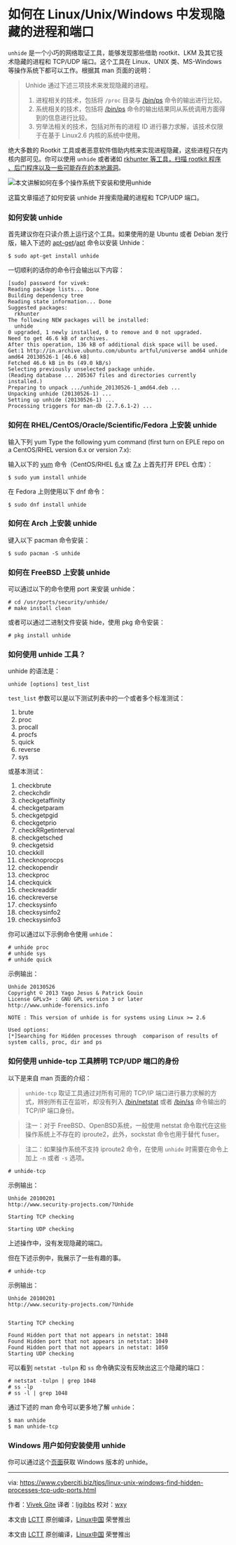 如何在 Linux/Unix/Windows 中发现隐藏的进程和端口
==============

`unhide` 是一个小巧的网络取证工具，能够发现那些借助 rootkit、LKM 及其它技术隐藏的进程和 TCP/UDP 端口。这个工具在 Linux、UNIX 类、MS-Windows 等操作系统下都可以工作。根据其 man 页面的说明：

> Unhide 通过下述三项技术来发现隐藏的进程。
> 	1. 进程相关的技术，包括将 `/proc` 目录与 [/bin/ps][1] 命令的输出进行比较。
> 	2. 系统相关的技术，包括将 [/bin/ps][1] 命令的输出结果同从系统调用方面得到的信息进行比较。
> 	3. 穷举法相关的技术，包括对所有的进程 ID 进行暴力求解，该技术仅限于在基于 Linux2.6 内核的系统中使用。

绝大多数的 Rootkit 工具或者恶意软件借助内核来实现进程隐藏，这些进程只在内核内部可见。你可以使用 `unhide` 或者诸如 [rkhunter 等工具，扫描 rootkit 程序 、后门程序以及一些可能存在的本地漏洞][2]。

![本文讲解如何在多个操作系统下安装和使用unhide][3]

这篇文章描述了如何安装 unhide 并搜索隐藏的进程和 TCP/UDP 端口。

### 如何安装 unhide

首先建议你在只读介质上运行这个工具。如果使用的是 Ubuntu 或者 Debian 发行版，输入下述的 [apt-get][4]/[apt][5] 命令以安装 Unhide：

```
$ sudo apt-get install unhide
```

一切顺利的话你的命令行会输出以下内容：

```
[sudo] password for vivek: 
Reading package lists... Done
Building dependency tree       
Reading state information... Done
Suggested packages:
  rkhunter
The following NEW packages will be installed:
  unhide
0 upgraded, 1 newly installed, 0 to remove and 0 not upgraded.
Need to get 46.6 kB of archives.
After this operation, 136 kB of additional disk space will be used.
Get:1 http://in.archive.ubuntu.com/ubuntu artful/universe amd64 unhide amd64 20130526-1 [46.6 kB]
Fetched 46.6 kB in 0s (49.0 kB/s)
Selecting previously unselected package unhide.
(Reading database ... 205367 files and directories currently installed.)
Preparing to unpack .../unhide_20130526-1_amd64.deb ...
Unpacking unhide (20130526-1) ...
Setting up unhide (20130526-1) ...
Processing triggers for man-db (2.7.6.1-2) ...
```

### 如何在 RHEL/CentOS/Oracle/Scientific/Fedora 上安装 unhide

输入下列 yum Type the following yum command (first turn on EPLE repo on a CentOS/RHEL version 6.x or version 7.x):

输入以下的 [yum][6] 命令（CentOS/RHEL [6.x][7] 或 [7.x][8] 上首先打开 EPEL 仓库）：

```
$ sudo yum install unhide
``` 

在 Fedora 上则使用以下 dnf 命令：

```
$ sudo dnf install unhide
```

### 如何在 Arch 上安装 unhide

键入以下 pacman 命令安装：

```
$ sudo pacman -S unhide
```

### 如何在 FreeBSD 上安装 unhide

可以通过以下的命令使用 port 来安装 unhide：

```
# cd /usr/ports/security/unhide/
# make install clean
```

或者可以通过二进制文件安装 hide，使用 pkg 命令安装：

```
# pkg install unhide
```

### 如何使用 unhide 工具？

unhide 的语法是：

```
unhide [options] test_list
```

`test_list` 参数可以是以下测试列表中的一个或者多个标准测试：
	

1. brute 
2. proc
3. procall
4. procfs
5. quick
6. reverse
7. sys

或基本测试：

1. checkbrute
2. checkchdir
3. checkgetaffinity
4. checkgetparam
5. checkgetpgid
6. checkgetprio
7. checkRRgetinterval
8. checkgetsched
9. checkgetsid
10. checkkill
11. checknoprocps
12. checkopendir
13. checkproc
14. checkquick
15. checkreaddir
16. checkreverse
17. checksysinfo
18. checksysinfo2
19. checksysinfo3

你可以通过以下示例命令使用 `unhide`：

```
# unhide proc
# unhide sys
# unhide quick
```

示例输出：

```
Unhide 20130526
Copyright © 2013 Yago Jesus & Patrick Gouin
License GPLv3+ : GNU GPL version 3 or later
http://www.unhide-forensics.info
 
NOTE : This version of unhide is for systems using Linux >= 2.6 
 
Used options: 
[*]Searching for Hidden processes through  comparison of results of system calls, proc, dir and ps
```

### 如何使用 unhide-tcp 工具辨明 TCP/UDP 端口的身份

以下是来自 man 页面的介绍：

> `unhide-tcp` 取证工具通过对所有可用的 TCP/IP 端口进行暴力求解的方式，辨别所有正在监听，却没有列入 [/bin/netstat][9] 或者 [/bin/ss][10] 命令输出的 TCP/IP 端口身份。

> 注一：对于 FreeBSD、OpenBSD系统，一般使用 netstat 命令取代在这些操作系统上不存在的 iproute2，此外，sockstat 命令也用于替代 fuser。

> 注二：如果操作系统不支持 iproute2 命令，在使用 `unhide` 时需要在命令上加上 `-n` 或者 `-s` 选项。

```
# unhide-tcp
```

示例输出：

```
Unhide 20100201
http://www.security-projects.com/?Unhide

Starting TCP checking

Starting UDP checking
```

上述操作中，没有发现隐藏的端口。

但在下述示例中，我展示了一些有趣的事。

```
# unhide-tcp
``` 

示例输出：

```
Unhide 20100201
http://www.security-projects.com/?Unhide


Starting TCP checking

Found Hidden port that not appears in netstat: 1048
Found Hidden port that not appears in netstat: 1049
Found Hidden port that not appears in netstat: 1050
Starting UDP checking
```

可以看到 `netstat -tulpn` 和 `ss` 命令确实没有反映出这三个隐藏的端口：

```
# netstat -tulpn | grep 1048
# ss -lp
# ss -l | grep 1048
```

通过下述的 man 命令可以更多地了解 `unhide`：

```
$ man unhide
$ man unhide-tcp
```

### Windows 用户如何安装使用 unhide

你可以通过这个[页面][13]获取 Windows 版本的 unhide。

----

via: https://www.cyberciti.biz/tips/linux-unix-windows-find-hidden-processes-tcp-udp-ports.html

作者：[Vivek Gite][a]
译者：[ljgibbs](https://github.com/ljgibbs)
校对：[wxy](https://github.com/wxy)

本文由 [LCTT](https://github.com/LCTT/TranslateProject) 原创编译，[Linux中国](https://linux.cn/) 荣誉推出

本文由 [LCTT](https://github.com/LCTT/TranslateProject) 原创编译，[Linux中国](https://linux.cn/) 荣誉推出

[a]:https://www.cyberciti.biz
[1]:https://www.cyberciti.biz/faq/show-all-running-processes-in-linux/ (Linux / Unix ps command)
[2]:https://www.cyberciti.biz/faq/howto-check-linux-rootkist-with-detectors-software/
[3]:https://www.cyberciti.biz/tips/wp-content/uploads/2011/11/Linux-FreeBSD-Unix-Windows-Find-Hidden-Process-Ports.jpg
[4]:https://www.cyberciti.biz/tips/linux-debian-package-management-cheat-sheet.html (See Linux/Unix apt-get command examples for more info)
[5]://www.cyberciti.biz/faq/ubuntu-lts-debian-linux-apt-command-examples/ (See Linux/Unix apt command examples for more info)
[6]:https://www.cyberciti.biz/faq/rhel-centos-fedora-linux-yum-command-howto/ (See Linux/Unix yum command examples for more info)
[7]:https://www.cyberciti.biz/faq/fedora-sl-centos-redhat6-enable-epel-repo/
[8]:https://www.cyberciti.biz/faq/installing-rhel-epel-repo-on-centos-redhat-7-x/
[9]:https://www.cyberciti.biz/tips/linux-display-open-ports-owner.html (Linux netstat command)
[10]:https://www.cyberciti.biz/tips/linux-investigate-sockets-network-connections.html
[11]:https://www.cyberciti.biz/tips/netstat-command-tutorial-examples.html
[12]:https://www.cyberciti.biz/tips/linux-investigate-sockets-network-connections.html
[13]:http://www.unhide-forensics.info/?Windows:Download
